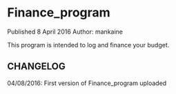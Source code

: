 # Finance_program
Published 8 April 2016
Author: mankaine

This program is intended to log and finance your budget.

## CHANGELOG
04/08/2016: First version of Finance_program uploaded
